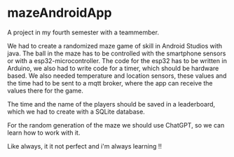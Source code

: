 # mazeAndroidApp
A project in my fourth semester with a teammember.

We had to create a randomized maze game of skill in Android Studios with java. The ball in the maze has to be controlled with the smartphone sensors or with a esp32-microcontroller. The code for the esp32 has to be written in Arduino, we also had to write code for a timer, which should be hardware based. We also needed temperature and location sensors, these values and the time had to be sent to a mqtt broker, where the app can receive the values there for the game.

The time and the name of the players should be saved in a leaderboard, which we had to create with a SQLite database.

For the random generation of the maze we should use ChatGPT, so we can learn how to work with it.

Like always, it it not perfect and i'm always learning !!

